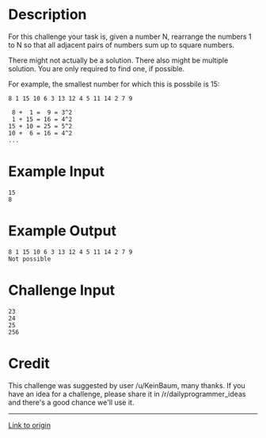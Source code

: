 # Description

For this challenge your task is, given a number N, rearrange the numbers 1 to N so that all adjacent pairs of numbers sum up to square numbers. 

There might not actually be a solution. There also might be multiple solution. You are only required to find one, if possible.

For example, the smallest number for which this is possbile is 15:

    8 1 15 10 6 3 13 12 4 5 11 14 2 7 9

     8 +  1 =  9 = 3^2
     1 + 15 = 16 = 4^2
    15 + 10 = 25 = 5^2
    10 +  6 = 16 = 4^2
    ...

# Example Input

    15
    8

# Example Output

    8 1 15 10 6 3 13 12 4 5 11 14 2 7 9
    Not possible

# Challenge Input

    23
    24
    25
    256

# Credit

This challenge was suggested by user /u/KeinBaum, many thanks. If you have an idea for a challenge, please share it in /r/dailyprogrammer_ideas and there's a good chance we'll use it.

---

[Link to origin](https://www.reddit.com/r/dailyprogrammer/7t6fnc)